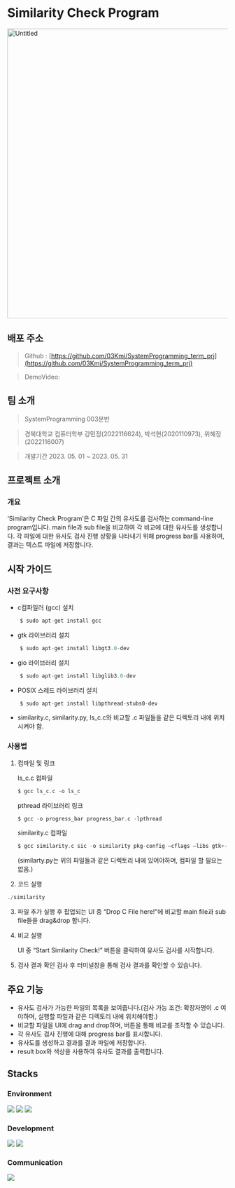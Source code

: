 # Similarity Check Program

<img width="661" alt="Untitled" src="https://github.com/03Kmj/SystemProgramming_term_prj/assets/106760660/4a1f2fc0-5633-4f91-ab0c-a7343d61217c">

## 배포 주소

> Github : [https://github.com/03Kmj/SystemProgramming_term_prj](https://github.com/03Kmj/SystemProgramming_term_prj)
> 

> DemoVideo:
> 


## 팀 소개

> SystemProgramming 003분반
> 

> 경북대학교 컴퓨터학부 강민정(2022116624), 박석현(2020110973), 위혜정(2022116007)
> 

> 개발기간 2023. 05. 01 ~ 2023. 05. 31
> 


## 프로젝트 소개

### 개요

‘Similarity Check Program’은 C 파일 간의 유사도를 검사하는 command-line program입니다. main file과 sub file을 비교하여 각 비교에 대한 유사도를 생성합니다. 각 파일에 대한 유사도 검사 진행 상황을 나타내기 위해 progress bar를 사용하며, 결과는 텍스트 파일에 저장합니다.


## 시작 가이드

### 사전 요구사항

- c컴파일러 (gcc) 설치
```c
    $ sudo apt-get install gcc
```
- gtk 라이브러리 설치
```c
    $ sudo apt-get install libgt3.0-dev
```
- gio 라이브러리 설치
```c
    $ sudo apt-get install libglib3.0-dev
```
- POSIX 스레드 라이브러리 설치
```c
    $ sudo apt-get install libpthread-stubs0-dev
```
- similarity.c, similarity.py, ls_c.c와 비교할 .c 파일들을 같은 디렉토리 내에 위치시켜야 함.

### 사용법

1. 컴파일 및 링크
    
    ls_c.c 컴파일 
    
    ```c
    $ gcc ls_c.c -o ls_c
    ```
    
    pthread 라이브러리 링크
    
    ```c
    $ gcc -o progress_bar progress_bar.c -lpthread
    ```
    
    similarity.c 컴파일
    
    ```c
    $ gcc similarity.c sic -o similarity pkg-config —cflags —libs gtk+-3.0
    ```
    
    (similarty.py는 위의 파일들과 같은 디렉토리 내에 있어야하며, 컴파일 할 필요는 없음.)
    
2. 코드 실행

```c
./similarity
```

3. 파일 추가
실행 후 팝업되는 UI 중 “Drop C File here!”에 비교할 main file과 sub file들을 drag&drop 합니다.
4. 비교 실행
    
    UI 중 “Start Similarity Check!” 버튼을 클릭하여 유사도 검사를 시작합니다.
    
5. 검사 결과 확인
검사 후 터미널창을 통해 검사 결과를 확인할 수 있습니다. 


## 주요 기능

- 유사도 검사가 가능한 파일의 목록을 보여줍니다.(검사 가능 조건: 확장자명이 .c 여야하며, 실행할 파일과 같은 디렉토리 내에 위치해야함.)
- 비교할 파일을 UI에 drag and drop하며, 버튼을 통해 비교를 조작할 수 있습니다.
- 각 유사도 검사 진행에 대해 progress bar를 표시합니다.
- 유사도를 생성하고 결과를 결과 파일에 저장합니다.
- result box와 색상을 사용하여 유사도 결과를 출력합니다.


## Stacks

### Environment
<div align="left">
    <img src="https://img.shields.io/badge/linux-FCC624?style=for-the-badge&logo=linux&logoColor=black"> 
    <img src="https://img.shields.io/badge/Ubuntu-E95420?style=flat-square&logo=Ubuntu&logoColor=white">
    <img src="https://img.shields.io/badge/github-181717?style=for-the-badge&logo=github&logoColor=white">
</div>

### Development
<div align="left">
    <img src="https://img.shields.io/badge/C-A8B9CC?style=flat-square&logo=C&logoColor=white">
    <img src="https://img.shields.io/badge/Python-3776AB?style=flat-square&logo=Python&logoColor=white">
</div>

### Communication
<img src="https://img.shields.io/badge/Notion-000000?style=flat-square&logo=notion&logoColor=white"/></a>
                                                                              
